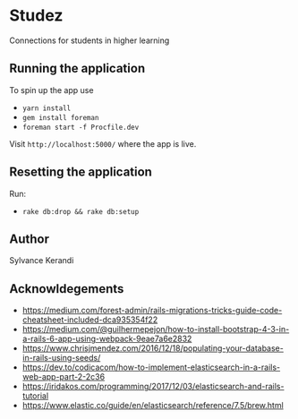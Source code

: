 # Studez
Connections for students in higher learning

## Running the application
To spin up the app use
- `yarn install`
- `gem install foreman`
- `foreman start -f Procfile.dev`

Visit `http://localhost:5000/` where the app is live.

## Resetting the application
Run:
- `rake db:drop && rake db:setup`

## Author
Sylvance Kerandi

## Acknowldegements
- https://medium.com/forest-admin/rails-migrations-tricks-guide-code-cheatsheet-included-dca935354f22
- https://medium.com/@guilhermepejon/how-to-install-bootstrap-4-3-in-a-rails-6-app-using-webpack-9eae7a6e2832
- https://www.chrisjmendez.com/2016/12/18/populating-your-database-in-rails-using-seeds/
- https://dev.to/codicacom/how-to-implement-elasticsearch-in-a-rails-web-app-part-2-2c36
- https://iridakos.com/programming/2017/12/03/elasticsearch-and-rails-tutorial
- https://www.elastic.co/guide/en/elasticsearch/reference/7.5/brew.html
